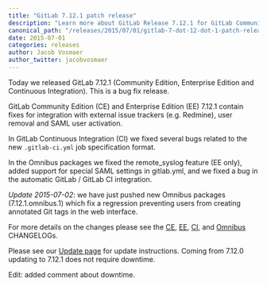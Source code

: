 ```yaml
---
title: "GitLab 7.12.1 patch release"
description: "Learn more about GitLab Release 7.12.1 for GitLab Community Edition (CE) and Enterprise Edition (EE)"
canonical_path: "/releases/2015/07/01/gitlab-7-dot-12-dot-1-patch-release/"
date: 2015-07-01
categories: releases
author: Jacob Vosmaer
author_twitter: jacobvosmaer
---
```


Today we released GitLab 7.12.1 (Community Edition, Enterprise Edition and
Continuous Integration). This is a bug fix release.

<!-- more -->

GitLab Community Edition (CE) and Enterprise Edition (EE) 7.12.1 contain fixes
for integration with external issue trackers (e.g. Redmine), user removal and
SAML user activation. 

In GitLab Continuous Integration (CI) we fixed several bugs related to the new
`.gitlab-ci.yml` job specification format.

In the Omnibus packages we fixed the remote_syslog feature (EE only), added
support for special SAML settings in gitlab.yml, and we fixed a bug in the
automatic GitLab / GitLab CI integration.

<a name="omnibus-fix-web-tags"/></a>_Update 2015-07-02_: we have just pushed
new Omnibus packages (7.12.1.omnibus.1) which fix a regression preventing users
from creating annotated Git tags in the web interface.

For more details on the changes please see the
[CE](https://gitlab.com/gitlab-org/gitlab-ce/blob/master/CHANGELOG),
[EE](https://gitlab.com/gitlab-org/gitlab-ee/blob/master/CHANGELOG),
[CI](https://gitlab.com/gitlab-org/gitlab-ci/blob/master/CHANGELOG), and
[Omnibus](https://gitlab.com/gitlab-org/omnibus-gitlab/blob/master/CHANGELOG.md)
CHANGELOGs.

Please see our [Update page](/update/) for update instructions. Coming from
7.12.0 updating to 7.12.1 does not require downtime.

Edit: added comment about downtime.
